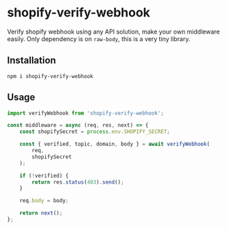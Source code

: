 # shopify-verify-webhook

Verify shopify webhook using any API solution, make your own middleware easily.
Only dependency is on `raw-body`, this is a very tiny library.

## Installation

`npm i shopify-verify-webhook`

## Usage

```typescript
import verifyWebhook from 'shopify-verify-webhook';

const middleware = async (req, res, next) => {
    const shopifySecret = process.env.SHOPIFY_SECRET;

    const { verified, topic, domain, body } = await verifyWebhook(
        req,
        shopifySecret
    );

    if (!verified) {
        return res.status(403).send();
    }

    req.body = body;

    return next();
};
```
